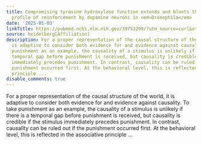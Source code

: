 ```yaml
---
title: Compromising tyrosine hydroxylase function extends and blunts the temporal
  profile of reinforcement by dopamine neurons in <em>Drosophila</em>
date: '2025-01-03'
linkTitle: https://pubmed.ncbi.nlm.nih.gov/39753299/?utm_source=curl&utm_medium=rss&utm_campaign=pubmed-2&utm_content=1FakS-2QOkCT8HsMOQP1bCRQ4YzyumYOmxmF0moLsQ3dFB1E9V&fc=20220326224207&ff=20250104170649&v=2.18.0.post9+e462414
source: heidelberg[Affiliation]
description: For a proper representation of the causal structure of the world, it
  is adaptive to consider both evidence for and evidence against causality. To take
  punishment as an example, the causality of a stimulus is unlikely if there is a
  temporal gap before punishment is received, but causality is credible if the stimulus
  immediately precedes punishment. In contrast, causality can be ruled out if the
  punishment occurred first. At the behavioral level, this is reflected in the associative
  principle ...
disable_comments: true
---
```

For a proper representation of the causal structure of the world, it is adaptive to consider both evidence for and evidence against causality. To take punishment as an example, the causality of a stimulus is unlikely if there is a temporal gap before punishment is received, but causality is credible if the stimulus immediately precedes punishment. In contrast, causality can be ruled out if the punishment occurred first. At the behavioral level, this is reflected in the associative principle ...